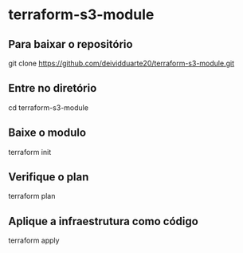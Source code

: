 # terraform-s3-module

## Para baixar o repositório
git clone https://github.com/deividduarte20/terraform-s3-module.git

## Entre no diretório
cd terraform-s3-module

## Baixe o modulo
terraform init

## Verifique o plan
terraform plan

## Aplique a infraestrutura como código
terraform apply
